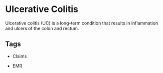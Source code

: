 # Ulcerative Colitis

Ulcerative colitis (UC) is a long-term condition that results in inflammation and ulcers of the colon and rectum.



## Tags

* Claims

* EMR
